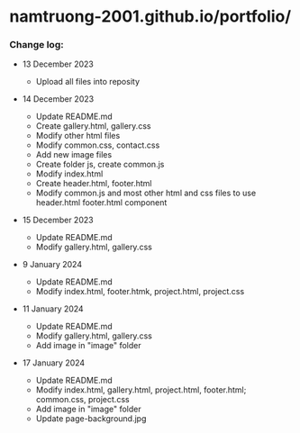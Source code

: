 # namtruong-2001.github.io/portfolio/

### Change log:

- 13 December 2023
    - Upload all files into reposity

- 14 December 2023
    - Update README.md
    - Create gallery.html, gallery.css
    - Modify other html files
    - Modify common.css, contact.css
    - Add new image files
    - Create folder js, create common.js
    - Modify index.html
    - Create header.html, footer.html
    - Modify common.js and most other html and css files to use header.html footer.html component

- 15 December 2023
    - Update README.md
    - Modify gallery.html, gallery.css

- 9 January 2024
    - Update README.md
    - Modify index.html, footer.htmk, project.html, project.css

- 11 January 2024
    - Update README.md
    - Modify gallery.html, gallery.css
    - Add image in "image" folder

- 17 January 2024
    - Update README.md
    - Modify index.html, gallery.html, project.html, footer.html; common.css, project.css
    - Add image in "image" folder
    - Update page-background.jpg